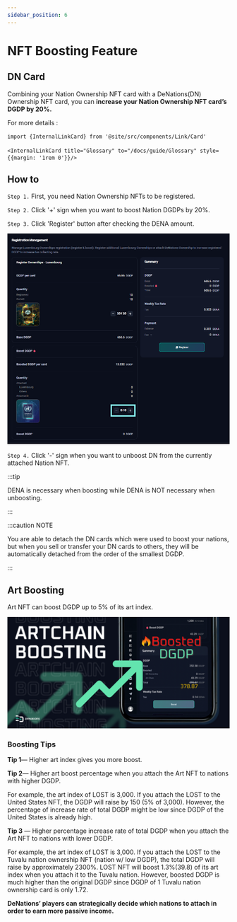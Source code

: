 ```yaml
---
sidebar_position: 6
---
```



# NFT Boosting Feature

## DN Card

Combining your Nation Ownership NFT card with a DeNations(DN) Ownership NFT card, you can **increase your Nation Ownership NFT card’s DGDP by 20%.**

For more details :

```mdx-code-block
import {InternalLinkCard} from '@site/src/components/Link/Card'

<InternalLinkCard title="Glossary" to="/docs/guide/Glossary" style={{margin: '1rem 0'}}/>
```

## How to

`Step 1.` First, you need Nation Ownership NFTs to be registered.

`Step 2.` Click '+' sign when you want to boost Nation DGDPs by 20%.

`Step 3.` Click 'Register' button after checking the DENA amount.

![boost.png](./assets/boost-unboost-nft/boost.png)

`Step 4.` Click '-' sign when you want to unboost DN from the currently attached Nation NFT.

:::tip

DENA is necessary when boosting while DENA is NOT necessary when unboosting.

:::

:::caution NOTE

You are able to detach the DN cards which were used to boost your nations, but when you sell or transfer your DN cards to others, they will be automatically detached from the order of the smallest DGDP.

:::

## Art Boosting

Art NFT can boost DGDP up to 5% of its art index.

![1_Ygdahq3O3YrbpIQ-kHFz_w.png](./assets/boost-unboost-nft/art-boost.png)

### Boosting Tips

**Tip 1**— Higher art index gives you more boost.

**Tip 2**— Higher art boost percentage when you attach the Art NFT to nations with higher DGDP.

For example, the art index of LOST is 3,000. If you attach the LOST to the United States NFT, the DGDP will raise by 150 (5% of 3,000). However, the percentage of increase rate of total DGDP might be low since DGDP of the United States is already high.

**Tip 3** — Higher percentage increase rate of total DGDP when you attach the Art NFT to nations with lower DGDP.

For example, the art index of LOST is 3,000. If you attach the LOST to the Tuvalu nation ownership NFT (nation w/ low DGDP), the total DGDP will raise by approximately 2300%. LOST NFT will boost 1.3%(39.8) of its art index when you attach it to the Tuvalu nation. However, boosted DGDP is much higher than the original DGDP since DGDP of 1 Tuvalu nation ownership card is only 1.72.

**DeNations’ players can strategically decide which nations to attach in order to earn more passive income.**